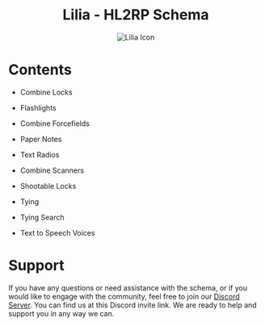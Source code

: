 <h1 align="center">Lilia - HL2RP Schema</h1>

<p align="center">
  <img src="https://i.imgur.com/yY3wT30.png" alt="Lilia Icon">
</p>

# Contents

- Combine Locks
  
- Flashlights
  
- Combine Forcefields
  
- Paper Notes

- Text Radios
  
- Combine Scanners

- Shootable Locks

- Tying

- Tying Search

- Text to Speech Voices 

# Support

If you have any questions or need assistance with the schema, or if you would like to engage with the community, feel free to join our [Discord Server](https://discord.gg/52MSnh39vw). You can find us at this Discord invite link. We are ready to help and support you in any way we can.
